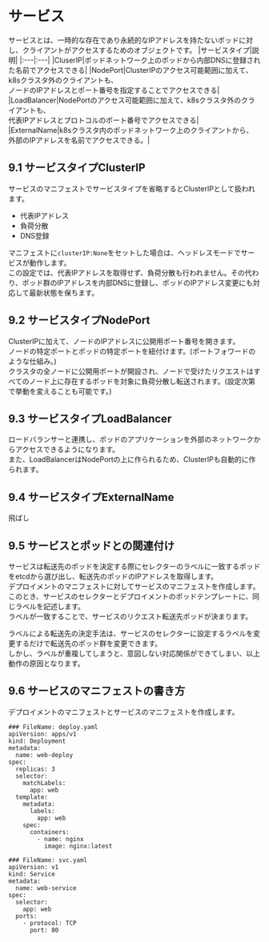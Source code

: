 # サービス
サービスとは、一時的な存在であり永続的なIPアドレスを持たないポッドに対し、クライアントがアクセスするためのオブジェクトです。
|サービスタイプ|説明|
|:---|:---|
|CluserIP|ポッドネットワーク上のポッドから内部DNSに登録された名前でアクセスできる|
|NodePort|ClusterIPのアクセス可能範囲に加えて、k8sクラスタ外のクライアントも、</br>ノードのIPアドレスとポート番号を指定することでアクセスできる|
|LoadBalancer|NodePortのアクセス可能範囲に加えて、k8sクラスタ外のクライアントも、</br>代表IPアドレスとプロトコルのポート番号でアクセスできる|
|ExternalName|k8sクラスタ内のポッドネットワーク上のクライアントから、</br>外部のIPアドレスを名前でアクセスできる。|

## 9.1 サービスタイプClusterIP
サービスのマニフェストでサービスタイプを省略するとClusterIPとして扱われます。  
- 代表IPアドレス
- 負荷分散
- DNS登録

マニフェストに`clusterIP:None`をセットした場合は、ヘッドレスモードでサービスが動作します。  
この設定では、代表IPアドレスを取得せず、負荷分散も行われません。その代わり、ポッド群のIPアドレスを内部DNSに登録し、ポッドのIPアドレス変更にも対応して最新状態を保ちます。

## 9.2 サービスタイプNodePort
ClusterIPに加えて、ノードのIPアドレスに公開用ポート番号を開きます。  
ノードの特定ポートとポッドの特定ポートを紐付けます。(ポートフォワードのような仕組み。)  
クラスタの全ノードに公開用ポートが開設され、ノードで受けたリクエストはすべてのノード上に存在するポッドを対象に負荷分散し転送されます。(設定次第で挙動を変えることも可能です。)
## 9.3 サービスタイプLoadBalancer
ロードバランサーと連携し、ポッドのアプリケーションを外部のネットワークからアクセスできるようになります。  
また、LoadBalancerはNodePortの上に作られるため、ClusterIPも自動的に作られます。
## 9.4 サービスタイプExternalName
飛ばし
## 9.5 サービスとポッドとの関連付け
サービスは転送先のポッドを決定する際にセレクターのラベルに一致するポッドをetcdから選び出し、転送先のポッドのIPアドレスを取得します。  
デプロイメントのマニフェストに対してサービスのマニフェストを作成します。  
このとき、サービスのセレクターとデプロイメントのポッドテンプレートに、同じラベルを記述します。  
ラベルが一致することで、サービスのリクエスト転送先ポッドが決まります。  
  
ラベルによる転送先の決定手法は、サービスのセレクターに設定するラベルを変更するだけで転送先のポッド群を変更できます。  
しかし、ラベルが重複してしまうと、意図しない対応関係ができてしまい、以上動作の原因となります。
## 9.6 サービスのマニフェストの書き方
デプロイメントのマニフェストとサービスのマニフェストを作成します。
```
### FileName: deploy.yaml
apiVersion: apps/v1
kind: Deployment
metadata:
  name: web-deploy
spec:
  replicas: 3
  selector:
    matchLabels:
      app: web
  template:
    metadata:
      labels:
        app: web
    spec:
      containers:
        - name: nginx
          image: nginx:latest
```
```
### FileName: svc.yaml
apiVersion: v1
kind: Service
metadata:
  name: web-service
spec:
  selector:
    app: web
  ports:
    - protocol: TCP
      port: 80
```
